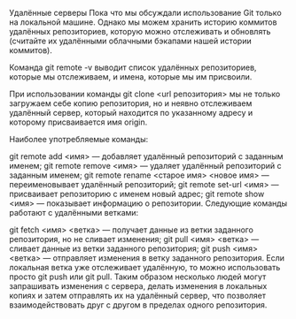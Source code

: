 Удалённые серверы
Пока что мы обсуждали использование Git только на локальной машине. Однако мы можем хранить историю коммитов удалённых репозиториев, которую можно отслеживать и обновлять (считайте их удалёнными облачными бэкапами нашей истории коммитов).

Команда git remote -v выводит список удалённых репозиториев, которые мы отслеживаем, и имена, которые мы им присвоили.

При использовании команды git clone <url репозитория> мы не только загружаем себе копию репозитория, но и неявно отслеживаем удалённый сервер, который находится по указанному адресу и которому присваивается имя origin.

Наиболее употребляемые команды:

git remote add <имя> <url> — добавляет удалённый репозиторий с заданным именем;
git remote remove <имя> — удаляет удалённый репозиторий с заданным именем;
git remote rename <старое имя> <новое имя> — переименовывает удалённый репозиторий;
git remote set-url <имя> <url> — присваивает репозиторию с именем новый адрес;
git remote show <имя> — показывает информацию о репозитории.
Следующие команды работают с удалёнными ветками:

git fetch <имя> <ветка> — получает данные из ветки заданного репозитория, но не сливает изменения;
git pull <имя> <ветка> — сливает данные из ветки заданного репозитория;
git push <имя> <ветка> — отправляет изменения в ветку заданного репозитория. Если локальная ветка уже отслеживает удалённую, то можно использовать просто git push или git pull.
Таким образом несколько людей могут запрашивать изменения с сервера, делать изменения в локальных копиях и затем отправлять их на удалённый сервер, что позволяет взаимодействовать друг с другом в пределах одного репозитория.